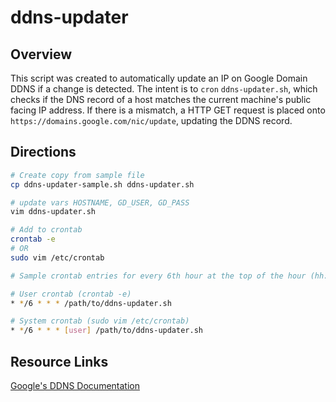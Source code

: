 # ddns-updater

## Overview
This script was created to automatically update an IP on Google Domain DDNS if a change is detected.
The intent is to `cron` `ddns-updater.sh`, which checks if the DNS record of a host matches the current
machine's public facing IP address. If there is a mismatch, a HTTP GET request is placed
onto `https://domains.google.com/nic/update`, updating the DDNS record.

## Directions
```bash
# Create copy from sample file
cp ddns-updater-sample.sh ddns-updater.sh

# update vars HOSTNAME, GD_USER, GD_PASS
vim ddns-updater.sh

# Add to crontab
crontab -e 
# OR
sudo vim /etc/crontab
```

```bash
# Sample crontab entries for every 6th hour at the top of the hour (hh:00)

# User crontab (crontab -e)
* */6 * * * /path/to/ddns-updater.sh

# System crontab (sudo vim /etc/crontab)
* */6 * * * [user] /path/to/ddns-updater.sh
```

## Resource Links
[Google's DDNS Documentation](https://support.google.com/domains/answer/6147083)
